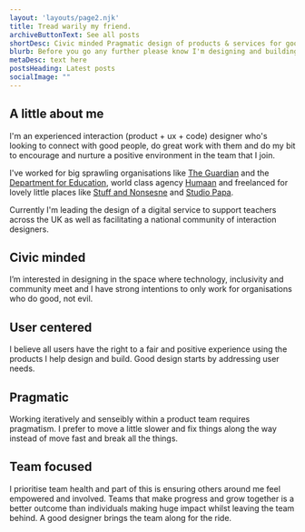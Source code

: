 ```yaml
---
layout: 'layouts/page2.njk'
title: Tread warily my friend.
archiveButtonText: See all posts
shortDesc: Civic minded Pragmatic design of products & services for good, not evil*
blurb: Before you go any further please know I'm designing and building this site in the open. Why? Because I want to to share it with you, and if I wait until I'm finished you'll never see it! <br><br>In the spirit of iterative design, tread warily my friend and don't mind the typos, bugs and less polished bits.
metaDesc: text here
postsHeading: Latest posts
socialImage: ""
---
```


## A little about me

I'm an experienced interaction (product + ux + code) designer who's looking to connect with good people, do great work with them and do my bit to encourage and nurture a positive environment in the team that I join.

I've worked for big sprawling organisations like [The Guardian](https://www.theguardian.com/uk) and the [Department for Education](https://www.gov.uk/government/organisations/department-for-education), world class agency [Humaan](http://humaan.com/) and freelanced for lovely little places like [Stuff and Nonsesne](https://stuffandnonsense.co.uk/) and [Studio Papa](https://studiopapa.com.au/).

Currently I'm leading the design of a digital service to support teachers across the UK as well as facilitating a national community of interaction designers.

## Civic minded

I’m interested in designing in the space where technology, inclusivity and community meet and I have strong intentions to only work for organisations who do good, not evil. 

## User centered

I believe all users have the right to a fair and positive experience using the products I help design and build. Good design starts by addressing user needs.

## Pragmatic

Working iteratively and senseibly within a product team requires pragmatism. I prefer to move a little slower and fix things along the way instead of move fast and break all the things.

## Team focused

I prioritise team health and part of this is ensuring others around me feel empowered and involved. Teams that make progress and grow together is a better outcome than individuals making huge impact whilst leaving the team behind. A good designer brings the team along for the ride.


